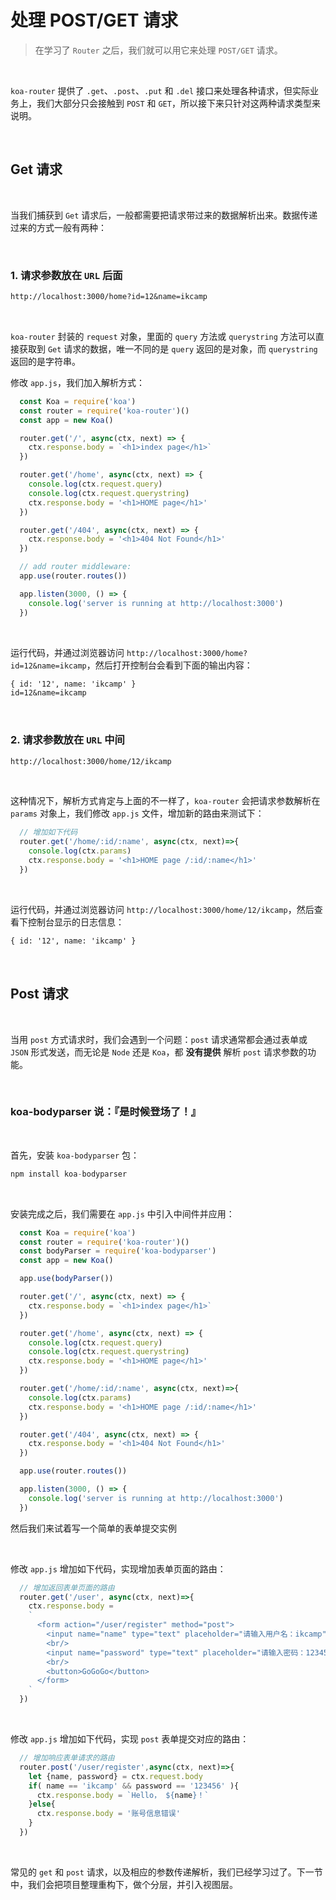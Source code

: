 # 处理 POST/GET 请求 
 > 在学习了 `Router` 之后，我们就可以用它来处理 `POST/GET` 请求。 

<br/> 

`koa-router` 提供了 `.get`、`.post`、`.put` 和 `.del` 接口来处理各种请求，但实际业务上，我们大部分只会接触到 `POST` 和 `GET`，所以接下来只针对这两种请求类型来说明。 

<br/> 

## Get 请求 

<br/>

当我们捕获到 `Get` 请求后，一般都需要把请求带过来的数据解析出来。数据传递过来的方式一般有两种： 

<br/> 

### 1. 请求参数放在 `URL` 后面  

```txt
http://localhost:3000/home?id=12&name=ikcamp
``` 

<br/>

`koa-router` 封装的 `request` 对象，里面的 `query` 方法或 `querystring` 方法可以直接获取到 `Get` 请求的数据，唯一不同的是 `query` 返回的是对象，而 `querystring` 返回的是字符串。 

修改 `app.js`，我们加入解析方式： 

```js
  const Koa = require('koa')
  const router = require('koa-router')()
  const app = new Koa()

  router.get('/', async(ctx, next) => {
    ctx.response.body = `<h1>index page</h1>`
  })

  router.get('/home', async(ctx, next) => {
    console.log(ctx.request.query)
    console.log(ctx.request.querystring)
    ctx.response.body = '<h1>HOME page</h1>'
  })

  router.get('/404', async(ctx, next) => {
    ctx.response.body = '<h1>404 Not Found</h1>'
  })

  // add router middleware:
  app.use(router.routes())

  app.listen(3000, () => {
    console.log('server is running at http://localhost:3000')
  })
``` 

<br/>

运行代码，并通过浏览器访问 `http://localhost:3000/home?id=12&name=ikcamp`，然后打开控制台会看到下面的输出内容： 

```txt
{ id: '12', name: 'ikcamp' }
id=12&name=ikcamp
``` 

<br/> 

### 2. 请求参数放在 `URL` 中间 

```txt
http://localhost:3000/home/12/ikcamp
``` 

<br/>

这种情况下，解析方式肯定与上面的不一样了，`koa-router` 会把请求参数解析在 `params` 对象上，我们修改 `app.js` 文件，增加新的路由来测试下： 

```js
  // 增加如下代码
  router.get('/home/:id/:name', async(ctx, next)=>{
    console.log(ctx.params)
    ctx.response.body = '<h1>HOME page /:id/:name</h1>'
  })
``` 

<br/> 

运行代码，并通过浏览器访问 `http://localhost:3000/home/12/ikcamp`，然后查看下控制台显示的日志信息： 

```txt
{ id: '12', name: 'ikcamp' } 
``` 

<br/>

##  Post 请求 

<br/>

当用 `post` 方式请求时，我们会遇到一个问题：`post` 请求通常都会通过表单或 `JSON` 形式发送，而无论是 `Node` 还是 `Koa`，都 **没有提供** 解析 `post` 请求参数的功能。 

<br/> 

### koa-bodyparser 说：『是时候登场了！』 

<br/> 

首先，安装 `koa-bodyparser` 包： 

```js
npm install koa-bodyparser
``` 

<br/> 

安装完成之后，我们需要在 `app.js` 中引入中间件并应用： 

```js
  const Koa = require('koa')
  const router = require('koa-router')()
  const bodyParser = require('koa-bodyparser')
  const app = new Koa()

  app.use(bodyParser())

  router.get('/', async(ctx, next) => {
    ctx.response.body = `<h1>index page</h1>`
  })

  router.get('/home', async(ctx, next) => {
    console.log(ctx.request.query)
    console.log(ctx.request.querystring)
    ctx.response.body = '<h1>HOME page</h1>'
  })

  router.get('/home/:id/:name', async(ctx, next)=>{
    console.log(ctx.params)
    ctx.response.body = '<h1>HOME page /:id/:name</h1>'
  })

  router.get('/404', async(ctx, next) => {
    ctx.response.body = '<h1>404 Not Found</h1>'
  })

  app.use(router.routes())

  app.listen(3000, () => {
    console.log('server is running at http://localhost:3000')
  })
```

然后我们来试着写一个简单的表单提交实例

<br/>

修改 `app.js` 增加如下代码，实现增加表单页面的路由：

```js
  // 增加返回表单页面的路由
  router.get('/user', async(ctx, next)=>{
    ctx.response.body = 
    `
      <form action="/user/register" method="post">
        <input name="name" type="text" placeholder="请输入用户名：ikcamp"/> 
        <br/>
        <input name="password" type="text" placeholder="请输入密码：123456"/>
        <br/> 
        <button>GoGoGo</button>
      </form>
    `
  })
``` 

<br/>

修改 `app.js` 增加如下代码，实现 `post` 表单提交对应的路由： 

```js
  // 增加响应表单请求的路由
  router.post('/user/register',async(ctx, next)=>{
    let {name, password} = ctx.request.body
    if( name == 'ikcamp' && password == '123456' ){
      ctx.response.body = `Hello， ${name}！`
    }else{
      ctx.response.body = '账号信息错误'
    }
  })
```

<br/> 

常见的 `get` 和 `post` 请求，以及相应的参数传递解析，我们已经学习过了。下一节中，我们会把项目整理重构下，做个分层，并引入视图层。
